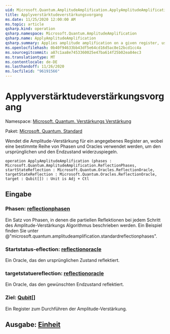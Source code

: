 ```yaml
---
uid: Microsoft.Quantum.AmplitudeAmplification.ApplyAmplitudeAmplification
title: Applyverstärktudeverstärkungsvorgang
ms.date: 11/25/2020 12:00:00 AM
ms.topic: article
qsharp.kind: operation
qsharp.namespace: Microsoft.Quantum.AmplitudeAmplification
qsharp.name: ApplyAmplitudeAmplification
qsharp.summary: Applies amplitude amplification on a given register, using a given set of phases and oracles to reflect about the initial and final states.
ms.openlocfilehash: 0b40f94633bb43df5e64cd16d5ac8e12bcd1cc4a
ms.sourcegitcommit: a87c1aa8e7453360025e47ba614f25b02ea84ec3
ms.translationtype: MT
ms.contentlocale: de-DE
ms.lasthandoff: 11/26/2020
ms.locfileid: "96191566"
---
```

# <a name="applyamplitudeamplification-operation"></a>Applyverstärktudeverstärkungsvorgang

Namespace: [Microsoft. Quantum. Verstärkungs Verstärkung](xref:Microsoft.Quantum.AmplitudeAmplification)

Paket: [Microsoft. Quantum. Standard](https://nuget.org/packages/Microsoft.Quantum.Standard)


Wendet die Amplitude-Verstärkung für ein angegebenes Register an, wobei eine bestimmte Reihe von Phasen und Oracles verwendet werden, um den ursprünglichen und den Endzustand widerzuspiegeln.

```qsharp
operation ApplyAmplitudeAmplification (phases : Microsoft.Quantum.AmplitudeAmplification.ReflectionPhases, startStateReflection : Microsoft.Quantum.Oracles.ReflectionOracle, targetStateReflection : Microsoft.Quantum.Oracles.ReflectionOracle, target : Qubit[]) : Unit is Adj + Ctl
```


## <a name="input"></a>Eingabe

### <a name="phases--reflectionphases"></a>Phasen: [reflectionphasen](xref:Microsoft.Quantum.AmplitudeAmplification.ReflectionPhases)

Ein Satz von Phasen, in denen die partiellen Reflektionen bei jedem Schritt des Amplitude-Verstärkungs Algorithmus beschrieben werden. Ein Beispiel finden Sie unter @"microsoft.quantum.amplitudeamplification.standardreflectionphases".


### <a name="startstatereflection--reflectionoracle"></a>Startstatus-eflection: [reflectionoracle](xref:Microsoft.Quantum.Oracles.ReflectionOracle)

Ein Oracle, das den ursprünglichen Zustand reflektiert.


### <a name="targetstatereflection--reflectionoracle"></a>targetstatuereflection: [reflectionoracle](xref:Microsoft.Quantum.Oracles.ReflectionOracle)

Ein Oracle, das den gewünschten Endzustand reflektiert.


### <a name="target--qubit"></a>Ziel: [Qubit](xref:microsoft.quantum.lang-ref.qubit)[]

Ein Register zum Durchführen der Amplitude-Verstärkung.



## <a name="output--unit"></a>Ausgabe: [Einheit](xref:microsoft.quantum.lang-ref.unit)

